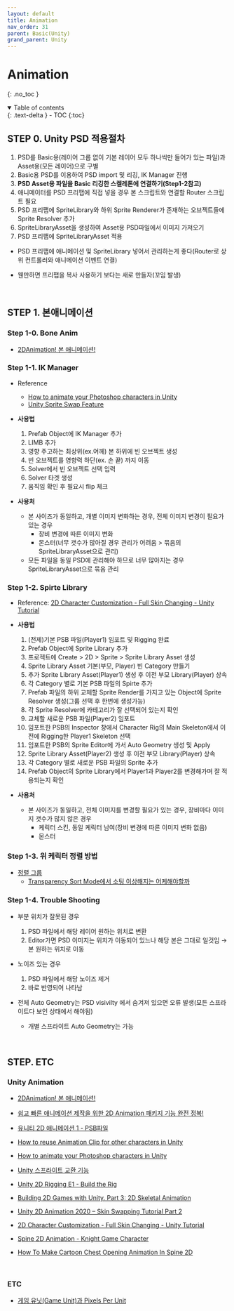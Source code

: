 ```yaml
---
layout: default
title: Animation
nav_order: 31
parent: Basic(Unity)
grand_parent: Unity
---
```


# Animation

{: .no_toc }

<details open markdown="block">
  <summary>
    Table of contents
  </summary>
  {: .text-delta }
- TOC
{:toc}
</details>

<!------------------------------------ STEP ------------------------------------>

## STEP 0. Unity PSD 적용절차

1. PSD를 Basic용(레이어 그룹 없이 기본 레이어 모두 하나씩만 들어가 있는 파일)과 Asset용(모든 레이어)으로 구별
2. Basic용 PSD를 이용하여 PSD import 및 리깅, IK Manager 진행
3. **PSD Asset용 파일을 Basic 리깅한 스켈레톤에 연결하기(Step1-2참고)**
4. 애니메이터를 PSD 프리팹에 직접 넣을 경우 본 스크립트와 연결할 Router 스크립트 필요
5. PSD 프리팹에 SpriteLibrary와 하위 Sprite Renderer가 존재하는 오브젝트들에 Sprite Resolver 추가
6. SpriteLibraryAsset을 생성하여 Asset용 PSD파일에서 이미지 가져오기
7. PSD 프리팹에 SpriteLibraryAsset 적용



* PSD 프리팹에 애니메이션 및 SpriteLibrary 넣어서 관리하는게 좋다(Router로 상위 컨트롤러와 애니메이션 이벤트 연결)

* 웬만하면 프리팹을 복사 사용하기 보다는 새로 만들자(꼬임 발생)

  

<br>

## STEP 1. 본애니메이션

### Step 1-0. Bone Anim
* [2DAnimation! 본 애니메이션!](https://www.youtube.com/watch?v=BSYwMXcQ2ak)

### Step 1-1. IK Manager
* Reference
  * [How to animate your Photoshop characters in Unity](https://www.youtube.com/watch?v=vLDK0eHwsho)
  * [Unity Sprite Swap Feature](https://www.youtube.com/watch?v=wBGykdKd80w)

* **사용법**
  1. Prefab Object에 IK Manager 추가
  2. LIMB 추가
  3. 영향 주고하는 최상위(ex.어께) 본 하위에 빈 오브젝트 생성
  4. 빈 오브젝트를 영향력 하단(ex. 손 끝) 까지 이동
  5. Solver에서 빈 오브젝트 선택 입력
  6. Solver 타겟 생성
  7. 움직임 확인 후 필요시 flip 체크

* **사용처**
  * 본 사이즈가 동일하고, 개별 이미지 변화하는 경우, 전체 이미지 변경이 필요가 있는 경우
    - 장비 변경에 따른 이미지 변화
    - 몬스터(너무 갯수가 많아질 경우 관리가 어려움 > 묶음의 SpriteLibraryAsset으로 관리)
  * 모든 파일을 동일 PSD에 관리해야 하므로 너무 많아지는 경우 SpriteLibraryAsset으로 묶음 관리

### Step 1-2. Spirte Library 
* Reference: [2D Character Customization - Full Skin Changing - Unity Tutorial](https://www.youtube.com/watch?v=ZgCB4tifQ_c&list=RDCMUCLWdeb3R2U_htIdI3RqT5YA&index=2)
* **사용법**
  1. (전제)기본 PSB 파일(Player1) 임포트 및 Rigging 완료
  2. Prefab Object에 Sprite Library 추가
  3. 프로젝트에 Create > 2D > Sprite > Sprite Library Asset 생성
  4. Sprite Library Asset 기본(부모, Player) 빈 Category 만들기
  5. 추가 Sprite Library Asset(Player1) 생성 후 이전 부모 Library(Player) 상속
  6. 각 Category 별로 기본 PSB 파일의 Spirte 추가
  7. Prefab 파일의 하위 교체할 Sprite Render를 가지고 있는 Object에 Sprite Resolver 생성(그룹 선택 후 한번에 생성가능)
  8. 각 Sprite Resolver에 카테고리가 잘 선택되어 있는지 확인
  9. 교체할 새로운 PSB 파일(Player2) 임포트
  10. 임포트한 PSB의 Inspector 창에서 Character Rig의 Main Skeleton에서 이전에 Rigging한 Player1 Skeleton 선택
  11. 임포트한 PSB의 Sprite Editor에 가서 Auto Geometry 생성 및 Apply
  12. Sprite Library Asset(Player2) 생성 후 이전 부모 Library(Player) 상속
  13. 각 Category 별로 새로운 PSB 파일의 Sprite 추가
  14. Prefab Object의 Sprite Library에서 Player1과 Player2를 변경해가며 잘 적용되는지 확인

* **사용처**
  * 본 사이즈가 동일하고, 전체 이미지를 변경할 필요가 있는 경우, 장비마다 이미지 갯수가 많지 않은 경우
    - 케릭터 스킨, 동일 케릭터 남여(장비 변경에 따른 이미지 변화 없음)
    - 몬스터


### Step 1-3. 위 케릭터 정렬 방법 
* [정렬 그룹](https://docs.unity3d.com/kr/2017.4/Manual/SortingGroup.html)
    * [Transparency Sort Mode에서 소팅 이상해지는 어케해야할까](https://gall.dcinside.com/mgallery/board/view/?id=game_dev&no=32436&page=1)



### Step 1-4. Trouble Shooting
* 부분 위치가 잘못된 경우
    1. PSD 파일에서 해당 레이어 원하는 위치로 변환
    2. Editor가면 PSD 이미지는 위치가 이동되어 있느나 해당 본은 그대로 일것임 → 본 원하는 위치로 이동

* 노이즈 있는 경우
    1. PSD 파일에서 해당 노이즈 제거
    2. 바로 반영되어 나타남 

* 전체 Auto Geometry는 PSD visivilty 에서 숨겨져 있으면 오류 발생(모든 스프라이트다 보인 상태에서 해야됨)
  * 개별 스프라이트 Auto Geometry는 가능

<br>

## STEP. ETC

### Unity Animation

* [2DAnimation! 본 애니메이션!](https://www.youtube.com/watch?v=BSYwMXcQ2ak)

* [쉽고 빠른 애니메이션 제작을 위한 2D Animation 패키지 기능 완전 정복!](https://www.youtube.com/watch?v=b3J2SInvuwM&list=PL412Ym60h6uvqYiCVKk5NiEFpDEwOMQFX&index=55)

* [유니티 2D 애니메이션 1 - PSB파일](https://boxwitch.tistory.com/entry/%EC%9C%A0%EB%8B%88%ED%8B%B0-2D%EC%95%A0%EB%8B%88%EB%A9%94%EC%9D%B4%EC%85%98-PSB%ED%8C%8C%EC%9D%BC)
* [How to reuse Animation Clip for other characters in Unity](https://www.youtube.com/watch?v=6mNak-mQZpc)

* [How to animate your Photoshop characters in Unity](https://www.youtube.com/watch?v=vLDK0eHwsho)

* [Unity 스프라이트 교환 기능](https://www.youtube.com/watch?v=wBGykdKd80w)

* [Unity 2D Rigging E1 - Build the Rig](https://www.youtube.com/watch?v=oxKstruadGc&list=PL2cNFQAw_ndxLtVGMDtbbNdWch4yIioBP&index=1)

* [Building 2D Games with Unity. Part 3: 2D Skeletal Animation](https://www.youtube.com/watch?v=eagChFn_BAE)

* [Unity 2D Animation 2020 – Skin Swapping Tutorial Part 2](https://www.youtube.com/watch?v=hoKKFQ2PWMw)

* [2D Character Customization - Full Skin Changing - Unity Tutorial](https://www.youtube.com/watch?v=ZgCB4tifQ_c&list=RDCMUCLWdeb3R2U_htIdI3RqT5YA&index=2)
  
* [Spine 2D Animation - Knight Game Character](https://www.youtube.com/watch?v=q3URlLrI1KE)
  
* [How To Make Cartoon Chest Opening Animation In Spine 2D](https://www.youtube.com/watch?v=BOqaKeKOV-8)


<br>

### ETC

* [게임 유닛(Game Unit)과 Pixels Per Unit](https://wonsorang.tistory.com/391)